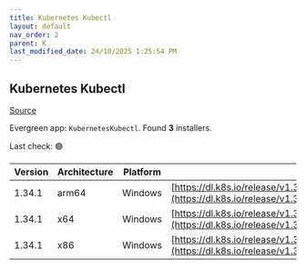 ```yaml
---
title: Kubernetes Kubectl
layout: default
nav_order: 2
parent: K
last_modified_date: 24/10/2025 1:25:54 PM
---
```


## Kubernetes Kubectl

[Source](https://kubernetes.io/)

Evergreen app: `KubernetesKubectl`. Found **3** installers.

Last check: 🟢

| Version | Architecture | Platform | URI                                                                                                                                |
| ------- | ------------ | -------- | ---------------------------------------------------------------------------------------------------------------------------------- |
| 1.34.1  | arm64        | Windows  | [https://dl.k8s.io/release/v1.34.1/bin/windows/arm64/kubectl.exe](https://dl.k8s.io/release/v1.34.1/bin/windows/arm64/kubectl.exe) |
| 1.34.1  | x64          | Windows  | [https://dl.k8s.io/release/v1.34.1/bin/windows/amd64/kubectl.exe](https://dl.k8s.io/release/v1.34.1/bin/windows/amd64/kubectl.exe) |
| 1.34.1  | x86          | Windows  | [https://dl.k8s.io/release/v1.34.1/bin/windows/386/kubectl.exe](https://dl.k8s.io/release/v1.34.1/bin/windows/386/kubectl.exe)     |
